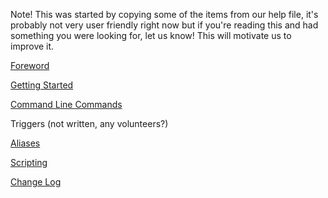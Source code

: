 Note! This was started by copying some of the items from our help file, it's probably not very user friendly right now but if you're reading this and had something you were looking for, let us know! This will motivate us to improve it.

[Foreword](/r/BeipMU/wiki/foreword)

[Getting Started](/r/BeipMU/wiki/GettingStarted)

[Command Line Commands](/r/BeipMU/wiki/commandline)

Triggers (not written, any volunteers?)

[Aliases](/r/BeipMU/wiki/Aliases)

[Scripting](/r/BeipMU/wiki/scripting/index)

[Change Log](http://www.beipmu.com/Changes.txt)

